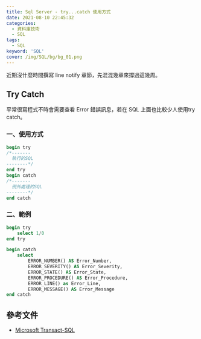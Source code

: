 ```yaml
---
title: Sql Server - try...catch 使用方式
date: 2021-08-10 22:45:32
categories:
  - 資料庫技術
  - SQL
tags: 
  - SQL
keyword: 'SQL'
cover: /img/SQL/bg/bg_01.png
---
```


近期沒什麼時間撰寫 line notify 章節，先混混幾章來撐過這幾周。

## Try Catch 
平常很寫程式不時會需要查看 Error 錯誤訊息，若在 SQL 上面也比較少人使用try catch。

### 一、使用方式
```sql
begin try
/*-------
  執行的SQL 
--------*/
end try
begin catch 
/*-------
  例外處理的SQL  
--------*/
end catch
```

### 二、範例
```sql
begin try
    select 1/0
end try

begin catch
    select 
        ERROR_NUMBER() AS Error_Number,
        ERROR_SEVERITY() AS Error_Severity,
        ERROR_STATE() AS Error_State,
        ERROR_PROCEDURE() AS Error_Procedure,
        ERROR_LINE() as Error_Line,
        ERROR_MESSAGE() AS Error_Message
end catch
```

## 參考文件
- [Microsoft Transact-SQL](https://learn.microsoft.com/zh-tw/sql/t-sql/functions/error-message-transact-sql?view=sql-server-ver16)
